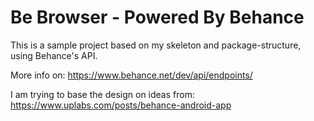 <h1>Be Browser - Powered By Behance</h1>

 This is a sample project based on my skeleton and package-structure, using Behance's API.
 
 More info on: https://www.behance.net/dev/api/endpoints/
 
 I am trying to base the design on ideas from: https://www.uplabs.com/posts/behance-android-app